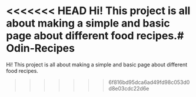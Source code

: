 <<<<<<< HEAD
Hi! This project is all about making a simple and basic page about different food recipes.# Odin-Recipes
=======
Hi! This project is all about making a simple and basic page about different food recipes.
>>>>>>> 6f816bd95dca6ad49fd98c053d0d8e03cdc22d6e

